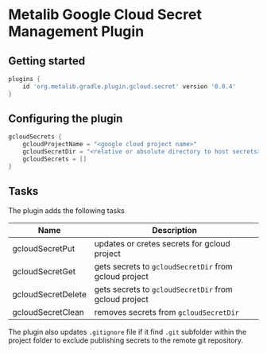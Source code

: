 # Metalib Google Cloud Secret Management Plugin

## Getting started

```groovy
plugins {
    id 'org.metalib.gradle.plugin.gcloud.secret' version '0.0.4'
}
```

## Configuring the plugin
```groovy
gcloudSecrets {
    gcloudProjectName = "<google cloud project name>"
    gcloudSecretDir = "<relative or absolute directory to host secrets>"
    gcloudSecrets = [] 
}
```

## Tasks

The plugin adds the following tasks

| Name               | Description                                           |
|--------------------|-------------------------------------------------------|
| gcloudSecretPut    | updates or cretes secrets for gcloud project          | 
| gcloudSecretGet    | gets secrets to `gcloudSecretDir` from gcloud project |
| gcloudSecretDelete | gets secrets to `gcloudSecretDir` from gcloud project |
| gcloudSecretClean  | removes secrets from `gcloudSecretDir`                |

The plugin also updates `.gitignore` file if it find `.git` subfolder within the project folder
to exclude publishing secrets to the remote git repository.